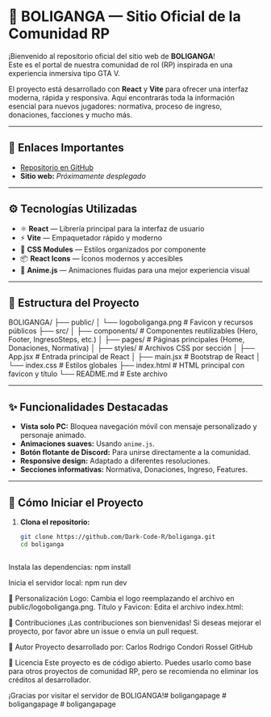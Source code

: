 # 🌆 BOLIGANGA — Sitio Oficial de la Comunidad RP

¡Bienvenido al repositorio oficial del sitio web de **BOLIGANGA**!  
Este es el portal de nuestra comunidad de rol (RP) inspirada en una experiencia inmersiva tipo GTA V.

El proyecto está desarrollado con **React** y **Vite** para ofrecer una interfaz moderna, rápida y responsiva. Aquí encontrarás toda la información esencial para nuevos jugadores: normativa, proceso de ingreso, donaciones, facciones y mucho más.

---

## 📌 Enlaces Importantes

- [Repositorio en GitHub](https://github.com/Dark-Code-R/boliganga)
- **Sitio web:** _Próximamente desplegado_

---

## ⚙️ Tecnologías Utilizadas

- ⚛️ **React** — Librería principal para la interfaz de usuario
- ⚡ **Vite** — Empaquetador rápido y moderno
- 🎨 **CSS Modules** — Estilos organizados por componente
- 📦 **React Icons** — Íconos modernos y accesibles
- 🧠 **Anime.js** — Animaciones fluidas para una mejor experiencia visual

---

## 📁 Estructura del Proyecto




BOLIGANGA/ ├── public/ │ └── logoboliganga.png # Favicon y recursos públicos ├── src/ │ ├── components/ # Componentes reutilizables (Hero, Footer, IngresoSteps, etc.) │ ├── pages/ # Páginas principales (Home, Donaciones, Normativa) │ ├── styles/ # Archivos CSS por sección │ ├── App.jsx # Entrada principal de React │ ├── main.jsx # Bootstrap de React │ └── index.css # Estilos globales ├── index.html # HTML principal con favicon y título └── README.md # Este archivo


---

## ✨ Funcionalidades Destacadas

- **Vista solo PC:** Bloquea navegación móvil con mensaje personalizado y personaje animado.
- **Animaciones suaves:** Usando `anime.js`.
- **Botón flotante de Discord:** Para unirse directamente a la comunidad.
- **Responsive design:** Adaptado a diferentes resoluciones.
- **Secciones informativas:** Normativa, Donaciones, Ingreso, Features.

---

## 🚀 Cómo Iniciar el Proyecto

1. **Clona el repositorio:**
   ```bash
   git clone https://github.com/Dark-Code-R/boliganga.git
   cd boliganga



Instala las dependencias:
npm install



Inicia el servidor local:
npm run dev



🧩 Personalización
Logo:
Cambia el logo reemplazando el archivo en public/logoboliganga.png.
Título y Favicon:
Edita el archivo index.html:
<title>BOLIGANGA | Sitio Oficial</title>
<link rel="icon" type="image/png" href="/logoboliganga.png" />


🤝 Contribuciones
¡Las contribuciones son bienvenidas!
Si deseas mejorar el proyecto, por favor abre un issue o envía un pull request.

📣 Autor
Proyecto desarrollado por:
Carlos Rodrigo Condori Rossel
GitHub

📄 Licencia
Este proyecto es de código abierto.
Puedes usarlo como base para otros proyectos de comunidad RP, pero se recomienda no eliminar los créditos al desarrollador.

¡Gracias por visitar el servidor de BOLIGANGA!#   b o l i g a n g a p a g e  
 #   b o l i g a n g a p a g e  
 #   b o l i g a n g a p a g e  
 